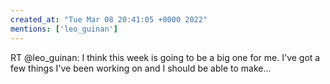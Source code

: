 ```yaml
---
created_at: "Tue Mar 08 20:41:05 +0000 2022"
mentions: ['leo_guinan']
---
```


RT @leo_guinan: I think this week is going to be a big one for me. I've got a few things I've been working on and I should be able to make…
